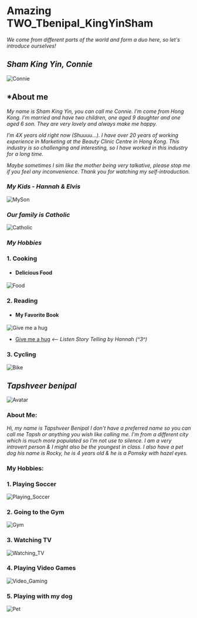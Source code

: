 # Amazing TWO_Tbenipal_KingYinSham

<i> We come from different parts of the world and form a duo here, so let's introduce ourselves! </i>

## ***Sham King Yin, Connie***
![Connie](images/Connie.png)

## ***About me**
*My name is Sham King Yin, you can call me Connie. I’m come from Hong Kong. I’m married and have two children, one aged 9 daughter and one aged 6 son. They are very lovely and always make me happy.*

*I’m 4X years old right now (Shuuuu…). I have over 20 years of working experience in Marketing at the Beauty Clinic Centre in Hong Kong. This industry is so challenging and interesting, so I have worked in this industry for a long time.*

*Maybe sometimes I sim like the mother being very talkative, please stop me if you feel any inconvenience. Thank you for watching my self-introduction.*


### *My Kids - Hannah & Elvis*
![MySon](images/My%20Kids.png)

### *Our family is Catholic*
![Catholic](images/Catholic.png)

### *My Hobbies*
### 1. Cooking
- #### Delicious Food
![Food](images/Food.png)

### 2. Reading
- #### My Favorite Book 
![Give me a hug](images/Give%20me%20a%20hug.jpg) 

- [Give me a hug](https://youtu.be/KWnIjxzZ4MU)
*<-- Listen Story Telling by Hannah (^3^)*

### 3. Cycling
![Bike](images/Cycling.png)

>

## ***Tapshveer benipal***
![Avatar](images/Avatar.jpg)
### **About Me:**
*Hi, my name is Tapshveer Benipal I don't have a preferred name so you can call me Tapsh or anything you wish like calling me. I'm from a different city which is much more populated so I'm not use to silence. I am a very introvert person & I might also be the youngest in class. I also have a pet dog his name is Rocky, he is 4 years old & he is a Pomsky with hazel eyes.*

### **My Hobbies:**
### 1. Playing Soccer
![Playing_Soccer](images/Playing_Soccer.jpg)

### 2. Going to the Gym
![Gym](images/Gym.jpg)

### 3. Watching TV
![Watching_TV](images/Watching_Tv.jpg)

### 4. Playing Video Games
![Video_Gaming](images/Video_Gaming.jpg)

### 5. Playing with my dog
![Pet](images/Rocky.jpeg)
